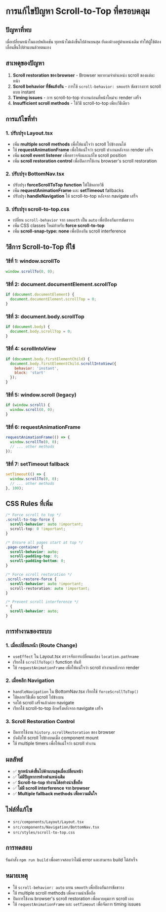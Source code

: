 # การแก้ไขปัญหา Scroll-to-Top ที่ครอบคลุม

## ปัญหาที่พบ
เมื่อเปลี่ยนหน้าในแอปพลิเคชัน ทุกหน้าไม่เด้งขึ้นไปด้านบนสุด ยังคงค้างอยู่ตำแหน่งเดิม ทำให้ผู้ใช้ต้องเลื่อนขึ้นไปด้านบนด้วยตนเอง

## สาเหตุของปัญหา
1. **Scroll restoration ของ browser** - Browser พยายามจำตำแหน่ง scroll ของแต่ละหน้า
2. **Scroll behavior ที่ขัดแย้งกัน** - การใช้ `scroll-behavior: smooth` ขัดขวางการ scroll แบบ instant
3. **Timing issues** - การ scroll-to-top ทำงานก่อนที่หน้าใหม่จะ render เสร็จ
4. **Insufficient scroll methods** - ใช้วิธี scroll-to-top เพียงวิธีเดียว

## การแก้ไขที่ทำ

### 1. ปรับปรุง Layout.tsx
- เพิ่ม **multiple scroll methods** เพื่อให้แน่ใจว่า scroll ไปข้างบนได้
- ใช้ **requestAnimationFrame** เพื่อให้แน่ใจว่า scroll ทำงานหลังจาก render เสร็จ
- เพิ่ม **scroll event listener** เพื่อตรวจจับและแก้ไข scroll position
- เพิ่ม **scroll restoration control** เพื่อปิดการใช้งาน browser's scroll restoration

### 2. ปรับปรุง BottomNav.tsx
- ปรับปรุง **forceScrollToTop function** ให้ใช้หลายวิธี
- เพิ่ม **requestAnimationFrame** และ **setTimeout** fallbacks
- ปรับปรุง **handleNavigation** ให้ scroll-to-top หลังจาก navigate เสร็จ

### 3. ปรับปรุง scroll-to-top.css
- เปลี่ยน `scroll-behavior` จาก `smooth` เป็น `auto` เพื่อป้องกันการขัดขวาง
- เพิ่ม CSS classes ใหม่สำหรับ **force scroll-to-top**
- เพิ่ม **scroll-snap-type: none** เพื่อป้องกัน scroll interference

## วิธีการ Scroll-to-Top ที่ใช้

### วิธีที่ 1: window.scrollTo
```javascript
window.scrollTo(0, 0);
```

### วิธีที่ 2: document.documentElement.scrollTop
```javascript
if (document.documentElement) {
  document.documentElement.scrollTop = 0;
}
```

### วิธีที่ 3: document.body.scrollTop
```javascript
if (document.body) {
  document.body.scrollTop = 0;
}
```

### วิธีที่ 4: scrollIntoView
```javascript
if (document.body.firstElementChild) {
  document.body.firstElementChild.scrollIntoView({ 
    behavior: 'instant',
    block: 'start'
  });
}
```

### วิธีที่ 5: window.scroll (legacy)
```javascript
if (window.scroll) {
  window.scroll(0, 0);
}
```

### วิธีที่ 6: requestAnimationFrame
```javascript
requestAnimationFrame(() => {
  window.scrollTo(0, 0);
  // ... other methods
});
```

### วิธีที่ 7: setTimeout fallback
```javascript
setTimeout(() => {
  window.scrollTo(0, 0);
  // ... other methods
}, 100);
```

## CSS Rules ที่เพิ่ม

```css
/* Force scroll to top */
.scroll-to-top-force {
  scroll-behavior: auto !important;
  scroll-top: 0 !important;
}

/* Ensure all pages start at top */
.page-container {
  scroll-behavior: auto;
  scroll-padding-top: 0;
  scroll-padding-bottom: 0;
}

/* Force scroll restoration */
.scroll-restore-force {
  scroll-behavior: auto !important;
  scroll-restoration: auto !important;
}

/* Prevent scroll interference */
* {
  scroll-behavior: auto;
}
```

## การทำงานของระบบ

### 1. เมื่อเปลี่ยนหน้า (Route Change)
- `useEffect` ใน Layout.tsx ตรวจจับการเปลี่ยนแปลง `location.pathname`
- เรียกใช้ `scrollToTop()` function ทันที
- ใช้ `requestAnimationFrame` เพื่อให้แน่ใจว่า scroll ทำงานหลังจาก render

### 2. เมื่อคลิก Navigation
- `handleNavigation` ใน BottomNav.tsx เรียกใช้ `forceScrollToTop()`
- ใช้หลายวิธีเพื่อ scroll ไปข้างบน
- รอให้ scroll เสร็จแล้วค่อย navigate
- เรียกใช้ scroll-to-top อีกครั้งหลังจาก navigate เสร็จ

### 3. Scroll Restoration Control
- ปิดการใช้งาน `history.scrollRestoration` ของ browser
- บังคับให้ scroll ไปข้างบนเมื่อ component mount
- ใช้ multiple timers เพื่อให้แน่ใจว่า scroll ทำงาน

## ผลลัพธ์

- ✅ **ทุกหน้าเด้งขึ้นไปด้านบนสุดเมื่อเปลี่ยนหน้า**
- ✅ **ไม่มีปัญหาการค้างตำแหน่งเดิม**
- ✅ **Scroll-to-top ทำงานได้อย่างน่าเชื่อถือ**
- ✅ **ไม่มี scroll interference จาก browser**
- ✅ **Multiple fallback methods เพื่อความมั่นใจ**

## ไฟล์ที่แก้ไข

- `src/components/Layout/Layout.tsx`
- `src/components/Navigation/BottomNav.tsx`
- `src/styles/scroll-to-top.css`

## การทดสอบ

รันคำสั่ง `npm run build` เพื่อตรวจสอบว่าไม่มี error และสามารถ build ได้สำเร็จ

## หมายเหตุ

- ใช้ `scroll-behavior: auto` แทน `smooth` เพื่อป้องกันการขัดขวาง
- ใช้ multiple scroll methods เพื่อความน่าเชื่อถือ
- ปิดการใช้งาน browser's scroll restoration เพื่อควบคุมการ scroll เอง
- ใช้ `requestAnimationFrame` และ `setTimeout` เพื่อจัดการ timing issues
